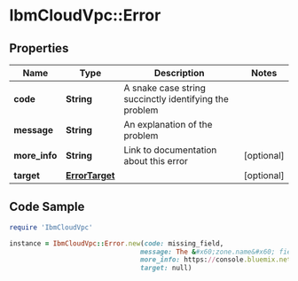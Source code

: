 # IbmCloudVpc::Error

## Properties

Name | Type | Description | Notes
------------ | ------------- | ------------- | -------------
**code** | **String** | A snake case string succinctly identifying the problem | 
**message** | **String** | An explanation of the problem | 
**more_info** | **String** | Link to documentation about this error | [optional] 
**target** | [**ErrorTarget**](ErrorTarget.md) |  | [optional] 

## Code Sample

```ruby
require 'IbmCloudVpc'

instance = IbmCloudVpc::Error.new(code: missing_field,
                                 message: The &#x60;zone.name&#x60; field is required.,
                                 more_info: https://console.bluemix.net/docs/iaas/instances.html#template,
                                 target: null)
```


